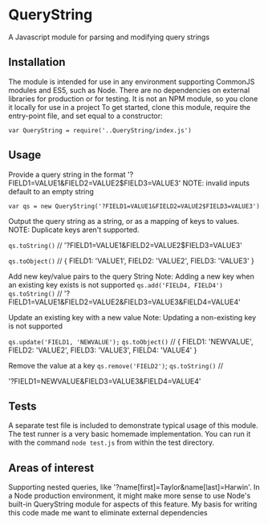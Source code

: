 # QueryString
A Javascript module for parsing and modifying query strings

## Installation
The module is intended for use in any environment supporting CommonJS modules and ES5, such as Node.
There are no dependencies on external libraries for production or for testing.
It is not an NPM module, so you clone it locally for use in a project
To get started, clone this module, require the entry-point file, and set equal to a constructor: 

`var QueryString = require('..QueryString/index.js')`

## Usage

Provide a query string in the format '?FIELD1=VALUE1&FIELD2=VALUE2$FIELD3=VALUE3'
NOTE: invalid inputs default to an empty string

`var qs = new QueryString('?FIELD1=VALUE1&FIELD2=VALUE2$FIELD3=VALUE3')`

Output the query string as a string, or as a mapping of keys to values.
NOTE: Duplicate keys aren't supported. 

`qs.toString()` // 
'?FIELD1=VALUE1&FIELD2=VALUE2$FIELD3=VALUE3'

`qs.toObject()` //
{ FIELD1: 'VALUE1', FIELD2: 'VALUE2', FIELD3: 'VALUE3' }

Add new key/value pairs to the query String
Note: Adding a new key when an existing key exists is not supported
`qs.add('FIELD4, FIELD4')`
`qs.toString()` // 
'?FIELD1=VALUE1&FIELD2=VALUE2&FIELD3=VALUE3&FIELD4=VALUE4'

Update an existing key with a new value
Note: Updating a non-existing key is not supported

`qs.update('FIELD1, 'NEWVALUE');`
`qs.toObject()` // 
                    { FIELD1: 'NEWVALUE',
                     FIELD2: 'VALUE2',
                     FIELD3: 'VALUE3',
                     FIELD4: 'VALUE4' }
                     
Remove the value at a key
`qs.remove('FIELD2')`;
`qs.toString()` // 

'?FIELD1=NEWVALUE&FIELD3=VALUE3&FIELD4=VALUE4'

## Tests
A separate test file is included to demonstrate typical usage of this module. The test runner is a very basic homemade implementation. 
You can run it with the command `node test.js` from within the test directory.

## Areas of interest
Supporting nested queries, like '?name[first]=Taylor&name[last]=Harwin'. 
In a Node production environment, it might make more sense to use Node's built-in QueryString module for aspects of this feature.
My basis for writing this code made me want to eliminate external dependencies

